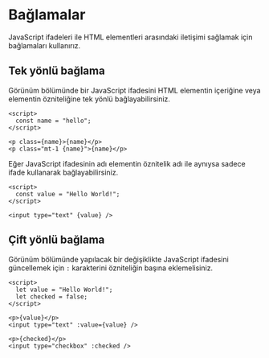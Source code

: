 # Bağlamalar

JavaScript ifadeleri ile HTML elementleri arasındaki iletişimi sağlamak için bağlamaları kullanırız.

## Tek yönlü bağlama

Görünüm bölümünde bir JavaScript ifadesini HTML elementin içeriğine veya elementin özniteliğine tek yönlü bağlayabilirsiniz.

```nit
<script>
  const name = "hello";
</script>

<p class={name}>{name}</p>
<p class="mt-1 {name}">{name}</p>
```

Eğer JavaScript ifadesinin adı elementin öznitelik adı ile aynıysa sadece ifade kullanarak bağlayabilirsiniz.

```nit
<script>
  const value = "Hello World!";
</script>

<input type="text" {value} />
```

## Çift yönlü bağlama

Görünüm bölümünde yapılacak bir değişiklikte JavaScript ifadesini güncellemek için `:` karakterini özniteliğin başına eklemelisiniz.

```nit
<script>
  let value = "Hello World!";
  let checked = false;
</script>

<p>{value}</p>
<input type="text" :value={value} />

<p>{checked}</p>
<input type="checkbox" :checked />
```
